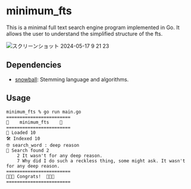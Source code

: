 # minimum_fts
This is a minimal full text search engine program implemented in Go. It allows the user to understand the simplified structure of the fts.

![スクリーンショット 2024-05-17 9 21 23](https://github.com/shiga0/minimum_fts/assets/13078565/f35a4b4f-d252-40ac-9b79-c018ed6f5f27)

## Dependencies
-  [snowball](https://github.com/kljensen/snowball?tab=readme-ov-file): Stemming language and algorithms.

## Usage

```
minimum_fts % go run main.go
========================
🚀    minimum_fts    🚀
========================
📕 Loaded 10
🛠 Indexed 10
🤓 search_word : deep reason
🔎 Search found 2
    2 It wasn't for any deep reason.
    7 Why did I do such a reckless thing, some might ask. It wasn't for any deep reason.
========================
🎊🥳🎉 Congrats!  🎊🥳🎉
========================
```
